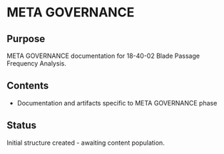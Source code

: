 # META GOVERNANCE

## Purpose
META GOVERNANCE documentation for 18-40-02 Blade Passage Frequency Analysis.

## Contents
- Documentation and artifacts specific to META GOVERNANCE phase

## Status
Initial structure created - awaiting content population.
